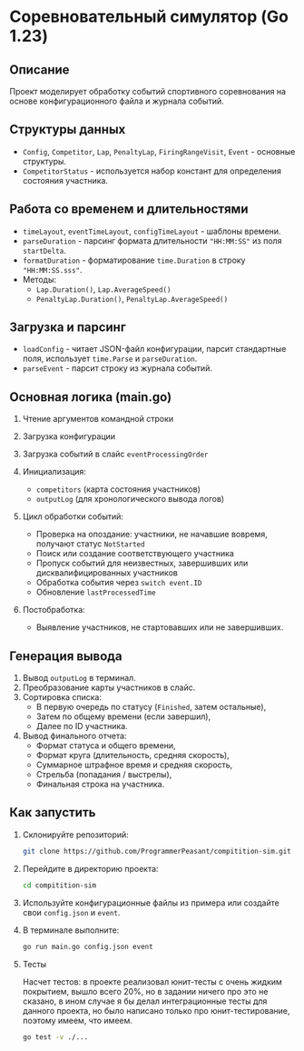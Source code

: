 # Соревновательный симулятор (Go 1.23)

## Описание

Проект моделирует обработку событий спортивного соревнования на основе конфигурационного файла и журнала событий. 

## Структуры данных

- `Config`, `Competitor`, `Lap`, `PenaltyLap`, `FiringRangeVisit`, `Event` - основные структуры.
- `CompetitorStatus` - используется набор констант для определения состояния участника.

## Работа со временем и длительностями

- `timeLayout`, `eventTimeLayout`, `configTimeLayout` - шаблоны времени.
- `parseDuration` - парсинг формата длительности `"HH:MM:SS"` из поля `startDelta`.
- `formatDuration` - форматирование `time.Duration` в строку `"HH:MM:SS.sss"`.
- Методы:
    - `Lap.Duration()`, `Lap.AverageSpeed()`
    - `PenaltyLap.Duration()`, `PenaltyLap.AverageSpeed()`

## Загрузка и парсинг

- `loadConfig` - читает JSON-файл конфигурации, парсит стандартные поля, использует `time.Parse` и `parseDuration`.
- `parseEvent` - парсит строку из журнала событий.

## Основная логика (main.go)

1. Чтение аргументов командной строки
2. Загрузка конфигурации
3. Загрузка событий в слайс `eventProcessingOrder`
4. Инициализация:
    - `competitors` (карта состояния участников)
    - `outputLog` (для хронологического вывода логов)
5. Цикл обработки событий:
    - Проверка на опоздание: участники, не начавшие вовремя, получают статус `NotStarted`
    - Поиск или создание соответствующего участника
    - Пропуск событий для неизвестных, завершивших или дисквалифицированных участников
    - Обработка события через `switch event.ID`
    - Обновление `lastProcessedTime`

6. Постобработка:
    - Выявление участников, не стартовавших или не завершивших.

## Генерация вывода

1. Вывод `outputLog` в терминал.
2. Преобразование карты участников в слайс.
3. Сортировка списка:
    - В первую очередь по статусу (`Finished`, затем остальные),
    - Затем по общему времени (если завершил),
    - Далее по ID участника.
4. Вывод финального отчета:
    - Формат статуса и общего времени,
    - Формат круга (длительность, средняя скорость),
    - Суммарное штрафное время и средняя скорость,
    - Стрельба (попадания / выстрелы),
    - Финальная строка на участника.

## Как запустить

1. Склонируйте репозиторий:
   
   ```bash
   git clone https://github.com/ProgrammerPeasant/compitition-sim.git
   ```
2. Перейдите в директорию проекта:

   ```bash
   cd compitition-sim
   ```

3. Используйте конфигурационные файлы из примера или создайте свои `config.json` и `event`.
   
4. В терминале выполните:

   ```bash
   go run main.go config.json event
   ```

5. Тесты

    Насчет тестов: в проекте реализовал юнит-тесты с очень жидким покрытием, вышло всего 20%, но в задании ничего про 
    это не сказано, в ином случае я бы делал интеграционные тесты для данного проекта, но было написано только про юнит-тестирование, поэтому имеем, что имеем.
   
    ```bash
    go test -v ./...
    ```
